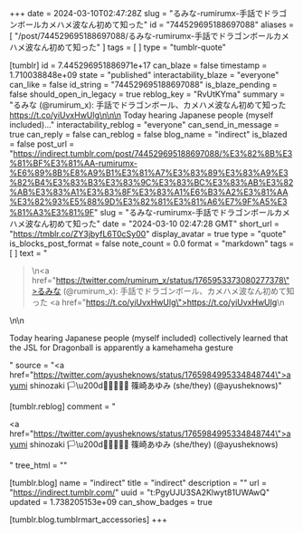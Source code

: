 +++
date = 2024-03-10T02:47:28Z
slug = "るみな-rumirumx-手話でドラゴンボールカメハメ波なん初めて知った"
id = "744529695188697088"
aliases = [ "/post/744529695188697088/るみな-rumirumx-手話でドラゴンボールカメハメ波なん初めて知った" ]
tags = [ ]
type = "tumblr-quote"

[tumblr]
id = 7.445296951886971e+17
can_blaze = false
timestamp = 1.710038848e+09
state = "published"
interactability_blaze = "everyone"
can_like = false
id_string = "744529695188697088"
is_blaze_pending = false
should_open_in_legacy = true
reblog_key = "RvUtKYma"
summary = "るみな (@rumirum_x): 手話でドラゴンボール、カメハメ波なん初めて知った https://t.co/yiUvxHwUlg\n\n\n Today hearing Japanese people (myself included)..."
interactability_reblog = "everyone"
can_send_in_message = true
can_reply = false
can_reblog = false
blog_name = "indirect"
is_blazed = false
post_url = "https://indirect.tumblr.com/post/744529695188697088/%E3%82%8B%E3%81%BF%E3%81%AA-rumirumx-%E6%89%8B%E8%A9%B1%E3%81%A7%E3%83%89%E3%83%A9%E3%82%B4%E3%83%B3%E3%83%9C%E3%83%BC%E3%83%AB%E3%82%AB%E3%83%A1%E3%83%8F%E3%83%A1%E6%B3%A2%E3%81%AA%E3%82%93%E5%88%9D%E3%82%81%E3%81%A6%E7%9F%A5%E3%81%A3%E3%81%9F"
slug = "るみな-rumirumx-手話でドラゴンボールカメハメ波なん初めて知った"
date = "2024-03-10 02:47:28 GMT"
short_url = "https://tmblr.co/ZY3jbyfL6T0cSy00"
display_avatar = true
type = "quote"
is_blocks_post_format = false
note_count = 0.0
format = "markdown"
tags = [ ]
text = "<blockquote><p>\n<a href=\"https://twitter.com/rumirum_x/status/1765953373080277378\">るみな (@rumirum_x)</a>: 手話でドラゴンボール、カメハメ波なん初めて知った <a href=\"https://t.co/yiUvxHwUlg\">https://t.co/yiUvxHwUlg</a>\n</p></blockquote>\n\n<p>Today hearing Japanese people (myself included) collectively learned that the JSL for Dragonball is apparently a kamehameha gesture</p>"
source = "<a href=\"https://twitter.com/ayusheknows/status/1765984995334848744\">ayumi shinozaki 🏳️\u200d🌈🇯🇵🇺🇸 篠崎あゆみ (she/they) (@ayusheknows)</a>"

[tumblr.reblog]
comment = "<p><a href=\"https://twitter.com/ayusheknows/status/1765984995334848744\">ayumi shinozaki 🏳️\u200d🌈🇯🇵🇺🇸 篠崎あゆみ (she/they) (@ayusheknows)</a></p>"
tree_html = ""

[tumblr.blog]
name = "indirect"
title = "indirect"
description = ""
url = "https://indirect.tumblr.com/"
uuid = "t:PgyUJU3SA2Klwyt81UWAwQ"
updated = 1.738205153e+09
can_show_badges = true

[tumblr.blog.tumblrmart_accessories]
+++
